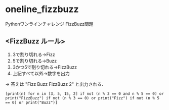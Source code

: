 # oneline_fizzbuzz
Pythonワンラインチャレンジ FizzBuzz問題

## <FizzBuzz ルール>
1. 3で割り切れる→Fizz
1. 5で割り切れる→Buzz
1. 3かつ5で割り切れる→FizzBuzz
1. 上記すべて以外→数字を出力

→ 答えは "Fizz Buzz FizzBuzz 2" と出力される．

`[print(n) for n in [3, 5, 15, 2] if not (n % 3 == 0 and n % 5 == 0) or print("FizzBuzz") if not (n % 3 == 0) or print("Fizz") if not (n % 5 == 0) or print("Buzz")]`
